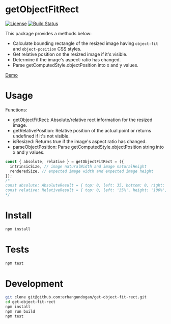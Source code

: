 getObjectFitRect
================

[![License][license-src]][license-href]
[![Build Status][build-src]][build-href]

This package provides a methods below:

- Calculate bounding rectangle of the resized image having `object-fit` and `object-position` CSS styles.
- Get relative position on the resized image if it's visible.
- Determine if the image's aspect-ratio has changed.
- Parse getComputedStyle.objectPosition into x and y values.

[Demo][demo-href]

# Usage

Functions:
- getObjectFitRect: Absolute/relative rect information for the resized image.
- getRelativePosition: Relative position of the actual point or returns undefined if it's not visible. 
- isResized: Returns true if the image's aspect ratio has changed.
- parseObjectPosition: Parse getComputedStyle.objectPosition string into x and y values.

```typescript
const { absolute, relative } = getObjectFitRect = ({
  intrinsicSize, // image naturalWidth and image naturalHeight
  renderedSize, // expected image width and expected image height
});
/*
const absolute: AbsoluteResult = { top: 0, left: 35, bottom: 0, right: 35, width: 30, height: 100 };
const relative: RelativeResult = { top: 0, left: '35%', height: '100%', width: '30%' }
*/
```

# Install
```bash
npm install
```

# Tests
```bash
npm test
```

# Development
```bash
git clone git@github.com:erhangundogan/get-object-fit-rect.git
cd get-object-fit-rect
npm install
npm run build
npm test
```

[license-src]: https://img.shields.io/badge/license-MIT-brightgreen.svg
[license-href]: LICENSE.md
[demo-href]: https://codesandbox.io/s/get-object-fit-rect-cmnn1?file=/src/App.js
[build-src]: https://dev.azure.com/erhangundogan/get-object-fit-rect/_apis/build/status/erhangundogan.get-object-fit-rect?branchName=main
[build-href]: https://dev.azure.com/erhangundogan/get-object-fit-rect/_build/latest?definitionId=1&branchName=main
